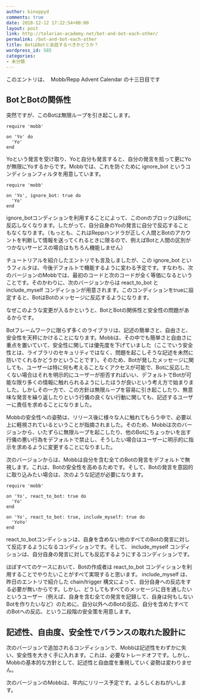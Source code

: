 ```yaml
---
author: kinoppyd
comments: true
date: 2018-12-12 17:22:54+00:00
layout: post
link: http://tolarian-academy.net/bot-and-bot-each-other/
permalink: /bot-and-bot-each-other
title: BotはBotと会話するべきかどうか？
wordpress_id: 585
categories:
- 未分類
---
```


このエントリは、  Mobb/Repp Advent Calendar の十三日目です


## BotとBotの関係性


突然ですが、このBotは無限ループを引き起こします。

    
    require 'mobb'
    
    on 'Yo' do
      'Yo'
    end


Yoという発言を受け取り、Yoと自分も発言すると、自分の発言を拾って更にYoが無限にYoするからです。Mobbでは、これを防ぐために ignore_bot というコンディションフィルタを用意しています。

    
    require 'mobb'
    
    on 'Yo', ignore_bot: true do
      'Yo'
    end


ignore_botコンディションを利用することによって、このonのブロックはBotに反応しなくなります。したがって、自分自身のYoの発言に自分で反応することもなくなります。（もっとも、これはReppハンドラが正しく人間とBotのアカウントを判断して情報を送ってくれるときに限るので、例えばBotと人間の区別がつかないサービスの場合はもちろん機能しません）

チュートリアルを紹介したエントリでも言及しましたが、この ignore_bot というフィルタは、今後デフォルトで機能するように変わる予定です。すなわち、次のバージョンのMobbでは、最初のコードと次のコードが全く等価になるということです。そのかわりに、次のバージョンからは react_to_bot と include_myself コンディションが用意されます。このコンディションをtrueに設定すると、BotはBotのメッセージに反応するようになります。

なぜこのような変更が入るかというと、BotとBotの関係性と安全性の問題があるからです。

Botフレームワークに限らず多くのライブラリは、記述の簡単さと、自由さと、安全性を天秤にかけることになります。Mobbは、その中でも簡単さと自由さに重点を置いていて、安全性に関しては優先度を下げていました（ここでいう安全性とは、ライブラリのセキュリティではなく、問題を起こしそうな記述を未然に防いでくれるかどうかということです）。そのため、Botが発したメッセージに関しても、ユーザーは特に何も考えることなくアクセスが可能で、Botに反応したくない場合はそれを明示的にユーザーが拒否すればいい、デフォルトでBotが可能な限り多くの情報に触れられるようにしたほうが良いという考え方で始まりました。しかしその一方で、この方針は無限ループを容易に引き起こしたり、無意味な発言を繰り返したりという行儀の良くない行動に関しても、記述するユーザーに責任を求めることになりました。

Mobbの安全性への姿勢は、リリース後に様々な人に触れてもらう中で、必要以上に軽視されているということが指摘されました。そのため、Mobbは次のバージョンから、いたずらに無限ループを起こしたり、他のBotにちょっかいを出す行儀の悪い行為をデフォルトで禁止し、そうしたい場合はユーザーに明示的に指示を求めるように変更することになりました。

次のバージョンからは、Mobbは自分を含む全てのBotの発言をデフォルトで無視します。これは、Botの安全性を高めるためです。そして、Botの発言を意図的に取り込みたい場合は、次のような記述が必要になります。

    
    require 'mobb'
    
    on 'Yo', react_to_bot: true do
      'Yo'
    end
    
    on 'Yo', react_to_bot: true, include_myself: true do
      'YoYo'
    end


react_to_botコンディションは、自身を含めない他のすべてのBotの発言に対して反応するようになるコンディションです。そして、 include_myself コンディションは、自分自身の発言に対しても反応するようにするコンディションです。

ほぼすべてのケースにおいて、Botの作成者は react_to_bot コンディションを利用することでやりたいことがすべて実現すると思います。 include_myself は、昨日のエントリで紹介した chain/trigger 構文によって、自分自身への反応をする必要が無いからです。しかし、どうしてもすべてのメッセージに目を通したいというユーザー（例えば、自身を含む全ての発言を記録して、自身は何もしないBotを作りたいなど）のために、自分以外へのBotの反応、自分を含めたすべてのBotへの反応、という二段階の安全策を用意します。


## 記述性、自由度、安全性でバランスの取れた設計に


次のバージョンで追加されるコンディションで、Mobbは記述性をわずかに失い、安全性を大きく手に入れます。これは、必要なトレードオフです。しかし、Mobbの基本的な方針として、記述性と自由度を重視していく姿勢は変わりません。

次のバージョンのMobbは、年内にリリース予定です。よろしくおねがいします。
